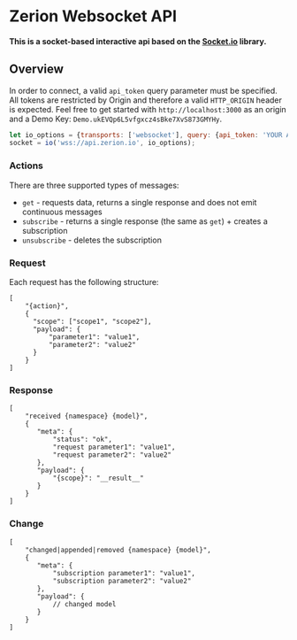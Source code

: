 # Zerion Websocket API

#### This is a socket-based interactive api based on the [Socket.io](https://socket.io) library.
## Overview
In order to connect, a valid `api_token` query parameter must be specified. 
All tokens are restricted by Origin and therefore a valid `HTTP_ORIGIN` header is expected.
Feel free to get started with `http://localhost:3000` as an origin and a Demo Key: `Demo.ukEVQp6L5vfgxcz4sBke7XvS873GMYHy`. 
```javascript
let io_options = {transports: ['websocket'], query: {api_token: 'YOUR API TOKEN'}};
socket = io('wss://api.zerion.io', io_options);
```

### Actions

There are three supported types of messages:

 - `get` - requests data, returns a single response and does not emit continuous messages
 - `subscribe` - returns a single response (the same as `get`) + creates a subscription
 - `unsubscribe` - deletes the subscription


### Request

Each request has the following structure:

```
[
    "{action}",
    {
      "scope": ["scope1", "scope2"],
      "payload": {
          "parameter1": "value1",
          "parameter2": "value2"
      }
    }
]
```


### Response

```
[
    "received {namespace} {model}",
    {
       "meta": {
           "status": "ok",
           "request parameter1": "value1",
           "request parameter2": "value2"
       },
       "payload": {
           "{scope}": "__result__"
       }
    }
]
```


### Change

```
[
    "changed|appended|removed {namespace} {model}",
    {
       "meta": {
           "subscription parameter1": "value1",
           "subscription parameter2": "value2"
       },
       "payload": {
           // changed model
       }
    }
]
```

